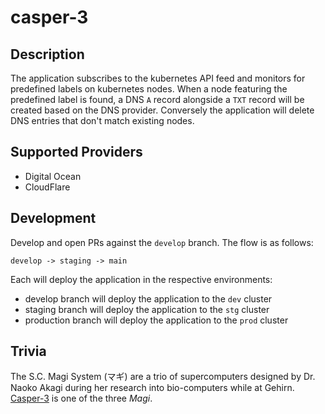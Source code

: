 # casper-3

## Description

The application subscribes to the kubernetes API feed and monitors for predefined labels on kubernetes nodes.
When a node featuring the predefined label is found, a DNS `A` record alongside a `TXT` record will be
created based on the DNS provider. Conversely the application will delete DNS entries that don't match existing nodes.

## Supported Providers

* Digital Ocean
* CloudFlare

##  Development

Develop and open PRs against the `develop` branch. The flow is as follows:

```
develop -> staging -> main
```

Each will deploy the application in the respective environments:

* develop branch will deploy the application to the `dev` cluster
* staging branch will deploy the application to the `stg` cluster
* production branch will deploy the application to the `prod` cluster


## Trivia

The S.C. Magi System (マギ) are a trio of supercomputers designed by Dr. Naoko Akagi during her research into bio-computers while at Gehirn.
[Casper-3](https://evangelion.fandom.com/wiki/Magi) is one of the three _Magi_.

